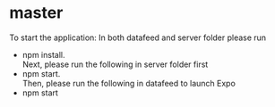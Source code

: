 # master
To start the application:
In both datafeed and server folder please run
* npm install.  
Next, please run the following in server folder first
* npm start.  
Then, please run the following in datafeed to launch Expo
* npm start

